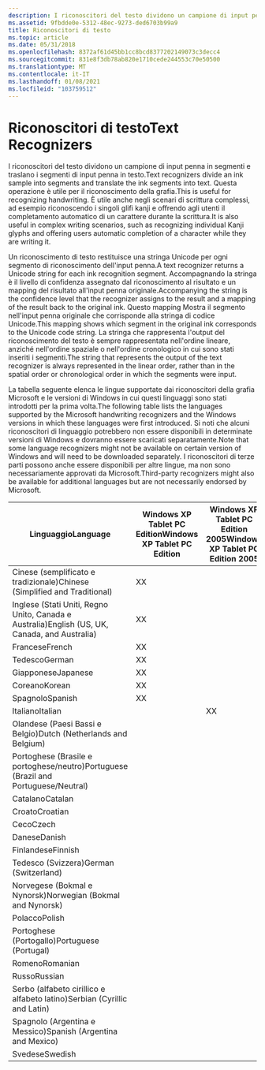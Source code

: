 ```yaml
---
description: I riconoscitori del testo dividono un campione di input penna in segmenti e traslano i segmenti di input penna in testo.
ms.assetid: 9fbdde0e-5312-48ec-9273-ded6703b99a9
title: Riconoscitori di testo
ms.topic: article
ms.date: 05/31/2018
ms.openlocfilehash: 8372af61d45bb1cc8bcd8377202149073c3decc4
ms.sourcegitcommit: 831e8f3db78ab820e1710cede244553c70e50500
ms.translationtype: MT
ms.contentlocale: it-IT
ms.lasthandoff: 01/08/2021
ms.locfileid: "103759512"
---
```

# <a name="text-recognizers"></a><span data-ttu-id="bc11b-103">Riconoscitori di testo</span><span class="sxs-lookup"><span data-stu-id="bc11b-103">Text Recognizers</span></span>

<span data-ttu-id="bc11b-104">I riconoscitori del testo dividono un campione di input penna in segmenti e traslano i segmenti di input penna in testo.</span><span class="sxs-lookup"><span data-stu-id="bc11b-104">Text recognizers divide an ink sample into segments and translate the ink segments into text.</span></span> <span data-ttu-id="bc11b-105">Questa operazione è utile per il riconoscimento della grafia.</span><span class="sxs-lookup"><span data-stu-id="bc11b-105">This is useful for recognizing handwriting.</span></span> <span data-ttu-id="bc11b-106">È utile anche negli scenari di scrittura complessi, ad esempio riconoscendo i singoli glifi kanji e offrendo agli utenti il completamento automatico di un carattere durante la scrittura.</span><span class="sxs-lookup"><span data-stu-id="bc11b-106">It is also useful in complex writing scenarios, such as recognizing individual Kanji glyphs and offering users automatic completion of a character while they are writing it.</span></span>

<span data-ttu-id="bc11b-107">Un riconoscimento di testo restituisce una stringa Unicode per ogni segmento di riconoscimento dell'input penna.</span><span class="sxs-lookup"><span data-stu-id="bc11b-107">A text recognizer returns a Unicode string for each ink recognition segment.</span></span> <span data-ttu-id="bc11b-108">Accompagnando la stringa è il livello di confidenza assegnato dal riconoscimento al risultato e un mapping del risultato all'input penna originale.</span><span class="sxs-lookup"><span data-stu-id="bc11b-108">Accompanying the string is the confidence level that the recognizer assigns to the result and a mapping of the result back to the original ink.</span></span> <span data-ttu-id="bc11b-109">Questo mapping Mostra il segmento nell'input penna originale che corrisponde alla stringa di codice Unicode.</span><span class="sxs-lookup"><span data-stu-id="bc11b-109">This mapping shows which segment in the original ink corresponds to the Unicode code string.</span></span> <span data-ttu-id="bc11b-110">La stringa che rappresenta l'output del riconoscimento del testo è sempre rappresentata nell'ordine lineare, anziché nell'ordine spaziale o nell'ordine cronologico in cui sono stati inseriti i segmenti.</span><span class="sxs-lookup"><span data-stu-id="bc11b-110">The string that represents the output of the text recognizer is always represented in the linear order, rather than in the spatial order or chronological order in which the segments were input.</span></span>

<span data-ttu-id="bc11b-111">La tabella seguente elenca le lingue supportate dai riconoscitori della grafia Microsoft e le versioni di Windows in cui questi linguaggi sono stati introdotti per la prima volta.</span><span class="sxs-lookup"><span data-stu-id="bc11b-111">The following table lists the languages supported by the Microsoft handwriting recognizers and the Windows versions in which these languages were first introduced.</span></span> <span data-ttu-id="bc11b-112">Si noti che alcuni riconoscitori di linguaggio potrebbero non essere disponibili in determinate versioni di Windows e dovranno essere scaricati separatamente.</span><span class="sxs-lookup"><span data-stu-id="bc11b-112">Note that some language recognizers might not be available on certain version of Windows and will need to be downloaded separately.</span></span> <span data-ttu-id="bc11b-113">I riconoscitori di terze parti possono anche essere disponibili per altre lingue, ma non sono necessariamente approvati da Microsoft.</span><span class="sxs-lookup"><span data-stu-id="bc11b-113">Third-party recognizers might also be available for additional languages but are not necessarily endorsed by Microsoft.</span></span>



| <span data-ttu-id="bc11b-114">Linguaggio</span><span class="sxs-lookup"><span data-stu-id="bc11b-114">Language</span></span>                                   | <span data-ttu-id="bc11b-115">Windows XP Tablet PC Edition</span><span class="sxs-lookup"><span data-stu-id="bc11b-115">Windows XP Tablet PC Edition</span></span> | <span data-ttu-id="bc11b-116">Windows XP Tablet PC Edition 2005</span><span class="sxs-lookup"><span data-stu-id="bc11b-116">Windows XP Tablet PC Edition 2005</span></span> | <span data-ttu-id="bc11b-117">Windows Vista</span><span class="sxs-lookup"><span data-stu-id="bc11b-117">Windows Vista</span></span> | <span data-ttu-id="bc11b-118">Windows 7</span><span class="sxs-lookup"><span data-stu-id="bc11b-118">Windows 7</span></span> |
|--------------------------------------------|------------------------------|-----------------------------------|---------------|-----------|
| <span data-ttu-id="bc11b-119">Cinese (semplificato e tradizionale)</span><span class="sxs-lookup"><span data-stu-id="bc11b-119">Chinese (Simplified and Traditional)</span></span>       | <span data-ttu-id="bc11b-120">X</span><span class="sxs-lookup"><span data-stu-id="bc11b-120">X</span></span>                            |                                   |               |           |
| <span data-ttu-id="bc11b-121">Inglese (Stati Uniti, Regno Unito, Canada e Australia)</span><span class="sxs-lookup"><span data-stu-id="bc11b-121">English (US, UK, Canada, and Australia)</span></span>    | <span data-ttu-id="bc11b-122">X</span><span class="sxs-lookup"><span data-stu-id="bc11b-122">X</span></span>                            |                                   |               |           |
| <span data-ttu-id="bc11b-123">Francese</span><span class="sxs-lookup"><span data-stu-id="bc11b-123">French</span></span>                                     | <span data-ttu-id="bc11b-124">X</span><span class="sxs-lookup"><span data-stu-id="bc11b-124">X</span></span>                            |                                   |               |           |
| <span data-ttu-id="bc11b-125">Tedesco</span><span class="sxs-lookup"><span data-stu-id="bc11b-125">German</span></span>                                     | <span data-ttu-id="bc11b-126">X</span><span class="sxs-lookup"><span data-stu-id="bc11b-126">X</span></span>                            |                                   |               |           |
| <span data-ttu-id="bc11b-127">Giapponese</span><span class="sxs-lookup"><span data-stu-id="bc11b-127">Japanese</span></span>                                   | <span data-ttu-id="bc11b-128">X</span><span class="sxs-lookup"><span data-stu-id="bc11b-128">X</span></span>                            |                                   |               |           |
| <span data-ttu-id="bc11b-129">Coreano</span><span class="sxs-lookup"><span data-stu-id="bc11b-129">Korean</span></span>                                     | <span data-ttu-id="bc11b-130">X</span><span class="sxs-lookup"><span data-stu-id="bc11b-130">X</span></span>                            |                                   |               |           |
| <span data-ttu-id="bc11b-131">Spagnolo</span><span class="sxs-lookup"><span data-stu-id="bc11b-131">Spanish</span></span>                                    | <span data-ttu-id="bc11b-132">X</span><span class="sxs-lookup"><span data-stu-id="bc11b-132">X</span></span>                            |                                   |               |           |
| <span data-ttu-id="bc11b-133">Italiano</span><span class="sxs-lookup"><span data-stu-id="bc11b-133">Italian</span></span>                                    |                              | <span data-ttu-id="bc11b-134">X</span><span class="sxs-lookup"><span data-stu-id="bc11b-134">X</span></span>                                 |               |           |
| <span data-ttu-id="bc11b-135">Olandese (Paesi Bassi e Belgio)</span><span class="sxs-lookup"><span data-stu-id="bc11b-135">Dutch (Netherlands and Belgium)</span></span>            |                              |                                   | <span data-ttu-id="bc11b-136">X</span><span class="sxs-lookup"><span data-stu-id="bc11b-136">X</span></span>             |           |
| <span data-ttu-id="bc11b-137">Portoghese (Brasile e portoghese/neutro)</span><span class="sxs-lookup"><span data-stu-id="bc11b-137">Portuguese (Brazil and Portuguese/Neutral)</span></span> |                              |                                   | <span data-ttu-id="bc11b-138">X</span><span class="sxs-lookup"><span data-stu-id="bc11b-138">X</span></span>             |           |
| <span data-ttu-id="bc11b-139">Catalano</span><span class="sxs-lookup"><span data-stu-id="bc11b-139">Catalan</span></span>                                    |                              |                                   |               | <span data-ttu-id="bc11b-140">X</span><span class="sxs-lookup"><span data-stu-id="bc11b-140">X</span></span>         |
| <span data-ttu-id="bc11b-141">Croato</span><span class="sxs-lookup"><span data-stu-id="bc11b-141">Croatian</span></span>                                   |                              |                                   |               | <span data-ttu-id="bc11b-142">X</span><span class="sxs-lookup"><span data-stu-id="bc11b-142">X</span></span>         |
| <span data-ttu-id="bc11b-143">Ceco</span><span class="sxs-lookup"><span data-stu-id="bc11b-143">Czech</span></span>                                      |                              |                                   |               | <span data-ttu-id="bc11b-144">X</span><span class="sxs-lookup"><span data-stu-id="bc11b-144">X</span></span>         |
| <span data-ttu-id="bc11b-145">Danese</span><span class="sxs-lookup"><span data-stu-id="bc11b-145">Danish</span></span>                                     |                              |                                   |               | <span data-ttu-id="bc11b-146">X</span><span class="sxs-lookup"><span data-stu-id="bc11b-146">X</span></span>         |
| <span data-ttu-id="bc11b-147">Finlandese</span><span class="sxs-lookup"><span data-stu-id="bc11b-147">Finnish</span></span>                                    |                              |                                   |               | <span data-ttu-id="bc11b-148">X</span><span class="sxs-lookup"><span data-stu-id="bc11b-148">X</span></span>         |
| <span data-ttu-id="bc11b-149">Tedesco (Svizzera)</span><span class="sxs-lookup"><span data-stu-id="bc11b-149">German (Switzerland)</span></span>                       |                              |                                   |               | <span data-ttu-id="bc11b-150">X</span><span class="sxs-lookup"><span data-stu-id="bc11b-150">X</span></span>         |
| <span data-ttu-id="bc11b-151">Norvegese (Bokmal e Nynorsk)</span><span class="sxs-lookup"><span data-stu-id="bc11b-151">Norwegian (Bokmal and Nynorsk)</span></span>             |                              |                                   |               | <span data-ttu-id="bc11b-152">X</span><span class="sxs-lookup"><span data-stu-id="bc11b-152">X</span></span>         |
| <span data-ttu-id="bc11b-153">Polacco</span><span class="sxs-lookup"><span data-stu-id="bc11b-153">Polish</span></span>                                     |                              |                                   |               | <span data-ttu-id="bc11b-154">X</span><span class="sxs-lookup"><span data-stu-id="bc11b-154">X</span></span>         |
| <span data-ttu-id="bc11b-155">Portoghese (Portogallo)</span><span class="sxs-lookup"><span data-stu-id="bc11b-155">Portuguese (Portugal)</span></span>                      |                              |                                   |               | <span data-ttu-id="bc11b-156">X</span><span class="sxs-lookup"><span data-stu-id="bc11b-156">X</span></span>         |
| <span data-ttu-id="bc11b-157">Romeno</span><span class="sxs-lookup"><span data-stu-id="bc11b-157">Romanian</span></span>                                   |                              |                                   |               | <span data-ttu-id="bc11b-158">X</span><span class="sxs-lookup"><span data-stu-id="bc11b-158">X</span></span>         |
| <span data-ttu-id="bc11b-159">Russo</span><span class="sxs-lookup"><span data-stu-id="bc11b-159">Russian</span></span>                                    |                              |                                   |               | <span data-ttu-id="bc11b-160">X</span><span class="sxs-lookup"><span data-stu-id="bc11b-160">X</span></span>         |
| <span data-ttu-id="bc11b-161">Serbo (alfabeto cirillico e alfabeto latino)</span><span class="sxs-lookup"><span data-stu-id="bc11b-161">Serbian (Cyrillic and Latin)</span></span>               |                              |                                   |               | <span data-ttu-id="bc11b-162">X</span><span class="sxs-lookup"><span data-stu-id="bc11b-162">X</span></span>         |
| <span data-ttu-id="bc11b-163">Spagnolo (Argentina e Messico)</span><span class="sxs-lookup"><span data-stu-id="bc11b-163">Spanish (Argentina and Mexico)</span></span>             |                              |                                   |               | <span data-ttu-id="bc11b-164">X</span><span class="sxs-lookup"><span data-stu-id="bc11b-164">X</span></span>         |
| <span data-ttu-id="bc11b-165">Svedese</span><span class="sxs-lookup"><span data-stu-id="bc11b-165">Swedish</span></span>                                    |                              |                                   |               | <span data-ttu-id="bc11b-166">X</span><span class="sxs-lookup"><span data-stu-id="bc11b-166">X</span></span>         |



 

 

 



